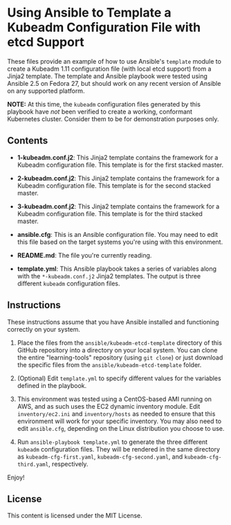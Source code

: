 # Using Ansible to Template a Kubeadm Configuration File with etcd Support

These files provide an example of how to use Ansible's `template` module to create a Kubeadm 1.11 configuration file (with local etcd support) from a Jinja2 template. The template and Ansible playbook were tested using Ansible 2.5 on Fedora 27, but should work on any recent version of Ansible on any supported platform.

**NOTE:** At this time, the `kubeadm` configuration files generated by this playbook have _not_ been verified to create a working, conformant Kubernetes cluster. Consider them to be for demonstration purposes only.

## Contents

* **1-kubeadm.conf.j2**: This Jinja2 template contains the framework for a Kubeadm configuration file. This template is for the first stacked master.

* **2-kubeadm.conf.j2**: This Jinja2 template contains the framework for a Kubeadm configuration file. This template is for the second stacked master.

* **3-kubeadm.conf.j2**: This Jinja2 template contains the framework for a Kubeadm configuration file. This template is for the third stacked master.

* **ansible.cfg**: This is an Ansible configuration file. You may need to edit this file based on the target systems you're using with this environment.

* **README.md**: The file you're currently reading.

* **template.yml**: This Ansible playbook takes a series of variables along with the `*-kubeadm.conf.j2` Jinja2 templates. The output is three different `kubeadm` configuration files.

## Instructions

These instructions assume that you have Ansible installed and functioning correctly on your system.

1. Place the files from the `ansible/kubeadm-etcd-template` directory of this GitHub repository into a directory on your local system. You can clone the entire "learning-tools" repository (using `git clone`) or just download the specific files from the `ansible/kubeadm-etcd-template` folder.

2. (Optional) Edit `template.yml` to specify different values for the variables defined in the playbook.

3. This environment was tested using a CentOS-based AMI running on AWS, and as such uses the EC2 dynamic inventory module. Edit `inventory/ec2.ini` and `inventory/hosts` as needed to ensure that this environment will work for your specific inventory. You may also need to edit `ansible.cfg`, depending on the Linux distribution you choose to use.

4. Run `ansible-playbook template.yml` to generate the three different `kubeadm` configuration files. They will be rendered in the same directory as `kubeadm-cfg-first.yaml`, `kubeadm-cfg-second.yaml`, and `kubeadm-cfg-third.yaml`, respectively.

Enjoy!

## License

This content is licensed under the MIT License.
